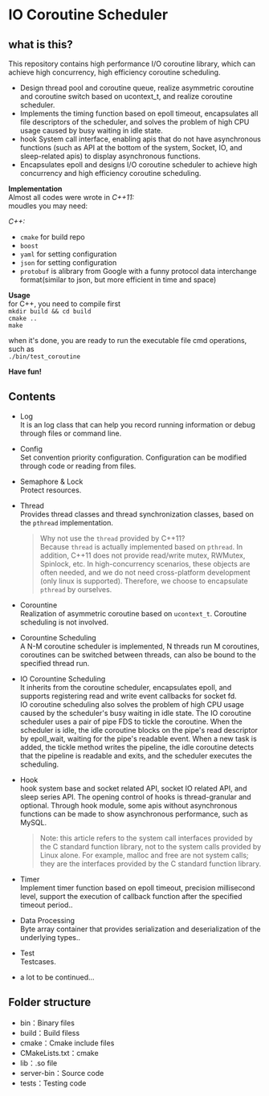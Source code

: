 # IO Coroutine Scheduler

## what is this?
This repository contains high performance I/O coroutine library, which can achieve high concurrency, high efficiency coroutine scheduling.

- Design thread pool and coroutine queue, realize asymmetric coroutine and coroutine switch based on ucontext_t, and realize coroutine scheduler.
- Implements the timing function based on epoll timeout, encapsulates all file descriptors of the scheduler, and solves the problem of high CPU usage caused by busy waiting in idle state.
- hook System call interface, enabling apis that do not have asynchronous functions (such as API at the bottom of the system, Socket, IO, and sleep-related apis) to display asynchronous functions.
- Encapsulates epoll and designs I/O coroutine scheduler to achieve high concurrency and high efficiency coroutine scheduling.

<strong>Implementation</strong>  
Almost all codes were wrote in _C++11:_   
moudles you may need:  

_C++:_  
- `cmake` for build repo  
- `boost`   
- `yaml` for setting configuration
- `json` for setting configuration
- `protobuf` is alibrary from Google with a funny protocol data interchange format(similar to json, but more efficient in time and space)

<strong>Usage</strong>  
for C++, you need to compile first  
    `mkdir build && cd build`  
    `cmake ..`  
    `make`  

when it's done, you are ready to run the executable file cmd operations, such as   
    `./bin/test_coroutine`  

<strong>Have fun!</strong>  

## Contents
* Log  
It is an log class that can help you record running information or debug through files or command line.  

* Config  
Set convention priority configuration. Configuration can be modified through code or reading from files.

* Semaphore & Lock  
Protect resources.  

* Thread  
Provides thread classes and thread synchronization classes, based on the `pthread` implementation.
    > Why not use the `thread` provided by C++11?  
    > Because `thread` is actually implemented based on `pthread`. In addition, C++11 does not provide read/write mutex, RWMutex, Spinlock, etc. In high-concurrency scenarios, these objects are often needed, and we do not need cross-platform development (only linux is supported). Therefore, we choose to encapsulate `pthread` by ourselves.

* Corountine  
Realization of asymmetric coroutine based on `ucontext_t`. Coroutine scheduling is not involved.  

* Corountine Scheduling  
A N-M coroutine scheduler is implemented, N threads run M coroutines, coroutines can be switched between threads, can also be bound to the specified thread run.

* IO Corountine Scheduling  
It inherits from the coroutine scheduler, encapsulates epoll, and supports registering read and write event callbacks for socket fd.  
IO coroutine scheduling also solves the problem of high CPU usage caused by the scheduler's busy waiting in idle state. The IO coroutine scheduler uses a pair of pipe FDS to tickle the coroutine. When the scheduler is idle, the idle coroutine blocks on the pipe's read descriptor by epoll_wait, waiting for the pipe's readable event. When a new task is added, the tickle method writes the pipeline, the idle coroutine detects that the pipeline is readable and exits, and the scheduler executes the scheduling. 

* Hook  
hook system base and socket related API, socket IO related API, and sleep series API. The opening control of hooks is thread-granular and optional. Through hook module, some apis without asynchronous functions can be made to show asynchronous performance, such as MySQL.
    > Note: this article refers to the system call interfaces provided by the C standard function library, not to the system calls provided by Linux alone. For example, malloc and free are not system calls; they are the interfaces provided by the C standard function library.  

* Timer  
Implement timer function based on epoll timeout, precision millisecond level, support the execution of callback function after the specified timeout period..  

* Data Processing  
Byte array container that provides serialization and deserialization of the underlying types..  

* Test  
Testcases.  
  
* a lot to be continued...

## Folder structure

+ bin：Binary files
+ build：Build filess
+ cmake：Cmake include files
+ CMakeLists.txt：cmake
+ lib：.so file
+ server-bin：Source code
+ tests：Testing code
